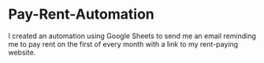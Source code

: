 # Pay-Rent-Automation
I created an automation using Google Sheets to send me an email reminding me to pay rent on the first of every month with a link to my rent-paying website.
